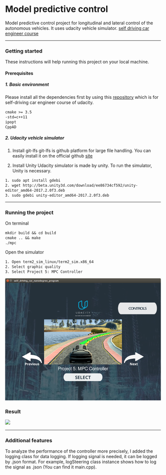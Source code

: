 # Model predictive control
Model predictive control project for longitudinal and lateral control of the autonomous vehicles. It uses udacity vehicle simulator. [self driving car engineer course](https://www.udacity.com/course/self-driving-car-engineer-nanodegree--nd013) 
- - -
### Getting started
These instructions will help running this project on your local machine.

#### Prerequisites
##### 1. Basic environment
Please install all the dependencies first by using this  [repository](https://github.com/udacity/CarND-MPC-Project) which is for self-driving car engineer course of udacity.
```
cmake >= 3.5
-std=c++11
ipopt
CppAD
```
##### 2. Udacity vehicle simulator
1. Install git-lfs
git-lfs is github platform for large file handling. You can easily install it on the official github [site](https://git-lfs.github.com/) 

2. Install Unity
Udacity simulator is made by unity. To run the simulator, Unity is necessary.
```
1. sudo apt install gdebi
2. wget http://beta.unity3d.com/download/ee86734cf592/unity-editor_amd64-2017.2.0f3.deb
3. sudo gdebi unity-editor_amd64-2017.2.0f3.deb
```

- - -
### Running the project
On terminal
```
mkdir build && cd build
cmake .. && make
./mpc
```
Open the simulator
```
1. Open term2_sim_linux/term2_sim.x86_64
2. Select graphic quality
3. Select Project 5: MPC Controller
```
![](Pictures/UdacitySim.png)


### Result
![](media/ProjectResult.gif)
- - -
### Additional features
To analyze the performance of the controller more precisely, I added the logging class for data logging. If logging signal is needed, it can be logged by .json format. For example, logSteering class instance shows how to log the signal as .json (You can find it main.cpp).
